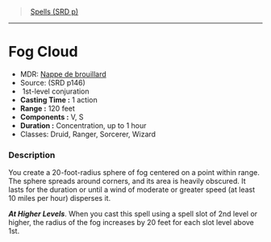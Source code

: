 ﻿---
!SpellItem
Family: SpellVO
Name: Fog Cloud
Type: conjuration
Level: 1
CastingTime: 1 action
Range: 120 feet
Components: V, S
Duration: Concentration, up to 1 hour
Classes: Druid, Ranger, Sorcerer, Wizard
Source: (SRD p146)
AltName: '[Nappe de brouillard](hd_spells_nappe_de_brouillard.md)'
Id: spells_vo.md#fog-cloud
ParentLink: spells_vo.md#spells-srd-p
ParentName: Spells (SRD p)
NameLevel: 1
Attributes:
  Name: Fog Cloud
  Markdown: >+
    # <!--Name-->Fog Cloud<!--/Name-->


    - MDR: <!--AltName-->[Nappe de brouillard](hd_spells_nappe_de_brouillard.md)<!--/AltName-->

    - Source: <!--Source-->(SRD p146)<!--/Source-->

    -  <!--Level-->1<!--/Level-->st-level <!--Type-->conjuration<!--/Type-->

    - **Casting Time :** <!--CastingTime-->1 action<!--/CastingTime-->

    - **Range :** <!--Range-->120 feet<!--/Range-->

    - **Components :** <!--Components-->V, S<!--/Components-->

    - **Duration :** <!--Duration-->Concentration, up to 1 hour<!--/Duration-->

    - Classes: <!--Classes-->Druid, Ranger, Sorcerer, Wizard<!--/Classes-->


    ### Description


    You create a 20-foot-radius sphere of fog centered on a point within range. The sphere spreads around corners, and its area is heavily obscured. It lasts for the duration or until a wind of moderate or greater speed (at least 10 miles per hour) disperses it.


    **_At Higher Levels_**. When you cast this spell using a spell slot of 2nd level or higher, the radius of the fog increases by 20 feet for each slot level above 1st.

  AltName: '[Nappe de brouillard](hd_spells_nappe_de_brouillard.md)'
  Source: (SRD p146)
  Level: 1
  Type: conjuration
  CastingTime: 1 action
  Range: 120 feet
  Components: V, S
  Duration: Concentration, up to 1 hour
  Classes: Druid, Ranger, Sorcerer, Wizard
AttributesDictionary: >+
  Name: Fog Cloud

  Markdown: >+

    # <!--Name-->Fog Cloud<!--/Name-->





    - MDR: <!--AltName-->[Nappe de brouillard](hd_spells_nappe_de_brouillard.md)<!--/AltName-->



    - Source: <!--Source-->(SRD p146)<!--/Source-->



    -  <!--Level-->1<!--/Level-->st-level <!--Type-->conjuration<!--/Type-->



    - **Casting Time :** <!--CastingTime-->1 action<!--/CastingTime-->



    - **Range :** <!--Range-->120 feet<!--/Range-->



    - **Components :** <!--Components-->V, S<!--/Components-->



    - **Duration :** <!--Duration-->Concentration, up to 1 hour<!--/Duration-->



    - Classes: <!--Classes-->Druid, Ranger, Sorcerer, Wizard<!--/Classes-->





    ### Description





    You create a 20-foot-radius sphere of fog centered on a point within range. The sphere spreads around corners, and its area is heavily obscured. It lasts for the duration or until a wind of moderate or greater speed (at least 10 miles per hour) disperses it.





    **_At Higher Levels_**. When you cast this spell using a spell slot of 2nd level or higher, the radius of the fog increases by 20 feet for each slot level above 1st.



  AltName: '[Nappe de brouillard](hd_spells_nappe_de_brouillard.md)'

  Source: (SRD p146)

  Level: 1

  Type: conjuration

  CastingTime: 1 action

  Range: 120 feet

  Components: V, S

  Duration: Concentration, up to 1 hour

  Classes: Druid, Ranger, Sorcerer, Wizard

---
> [Spells (SRD p)](srd_spells.md)

---

# Fog Cloud

- MDR: [Nappe de brouillard](hd_spells_nappe_de_brouillard.md)
- Source: (SRD p146)
-  1st-level conjuration
- **Casting Time :** 1 action
- **Range :** 120 feet
- **Components :** V, S
- **Duration :** Concentration, up to 1 hour
- Classes: Druid, Ranger, Sorcerer, Wizard

### Description

You create a 20-foot-radius sphere of fog centered on a point within range. The sphere spreads around corners, and its area is heavily obscured. It lasts for the duration or until a wind of moderate or greater speed (at least 10 miles per hour) disperses it.

**_At Higher Levels_**. When you cast this spell using a spell slot of 2nd level or higher, the radius of the fog increases by 20 feet for each slot level above 1st.

